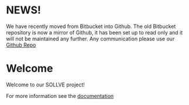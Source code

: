 # NEWS!

We have recently moved from Bitbucket into Github. The old Bitbucket repository is now a mirror of Github, it has been set up to read only and it will not be maintained any further. Any communication please use our [Github Repo](https://github.com/SOLLVE/sollve_vv)

# Welcome

Welcome to our SOLLVE project!

For more information see the
[documentation](https://crpl.cis.udel.edu/ompvvsollve/documentation)
